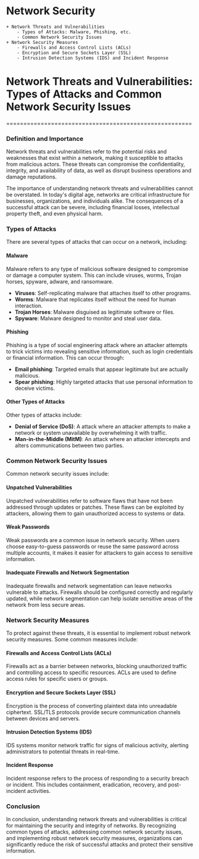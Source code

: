 # Network Security
	+ Network Threats and Vulnerabilities
		- Types of Attacks: Malware, Phishing, etc.
		- Common Network Security Issues
	+ Network Security Measures
		- Firewalls and Access Control Lists (ACLs)
		- Encryption and Secure Sockets Layer (SSL)
		- Intrusion Detection Systems (IDS) and Incident Response

# Network Threats and Vulnerabilities: Types of Attacks and Common Network Security Issues
======================================================

### Definition and Importance

Network threats and vulnerabilities refer to the potential risks and weaknesses that exist within a network, making it susceptible to attacks from malicious actors. These threats can compromise the confidentiality, integrity, and availability of data, as well as disrupt business operations and damage reputations.

The importance of understanding network threats and vulnerabilities cannot be overstated. In today's digital age, networks are critical infrastructure for businesses, organizations, and individuals alike. The consequences of a successful attack can be severe, including financial losses, intellectual property theft, and even physical harm.

### Types of Attacks

There are several types of attacks that can occur on a network, including:

#### Malware

Malware refers to any type of malicious software designed to compromise or damage a computer system. This can include viruses, worms, Trojan horses, spyware, adware, and ransomware.

* **Viruses**: Self-replicating malware that attaches itself to other programs.
* **Worms**: Malware that replicates itself without the need for human interaction.
* **Trojan Horses**: Malware disguised as legitimate software or files.
* **Spyware**: Malware designed to monitor and steal user data.

#### Phishing

Phishing is a type of social engineering attack where an attacker attempts to trick victims into revealing sensitive information, such as login credentials or financial information. This can occur through:

* **Email phishing**: Targeted emails that appear legitimate but are actually malicious.
* **Spear phishing**: Highly targeted attacks that use personal information to deceive victims.

#### Other Types of Attacks

Other types of attacks include:

* **Denial of Service (DoS)**: A attack where an attacker attempts to make a network or system unavailable by overwhelming it with traffic.
* **Man-in-the-Middle (MitM)**: An attack where an attacker intercepts and alters communications between two parties.

### Common Network Security Issues

Common network security issues include:

#### Unpatched Vulnerabilities

Unpatched vulnerabilities refer to software flaws that have not been addressed through updates or patches. These flaws can be exploited by attackers, allowing them to gain unauthorized access to systems or data.

#### Weak Passwords

Weak passwords are a common issue in network security. When users choose easy-to-guess passwords or reuse the same password across multiple accounts, it makes it easier for attackers to gain access to sensitive information.

#### Inadequate Firewalls and Network Segmentation

Inadequate firewalls and network segmentation can leave networks vulnerable to attacks. Firewalls should be configured correctly and regularly updated, while network segmentation can help isolate sensitive areas of the network from less secure areas.

### Network Security Measures

To protect against these threats, it is essential to implement robust network security measures. Some common measures include:

#### Firewalls and Access Control Lists (ACLs)

Firewalls act as a barrier between networks, blocking unauthorized traffic and controlling access to specific resources. ACLs are used to define access rules for specific users or groups.

#### Encryption and Secure Sockets Layer (SSL)

Encryption is the process of converting plaintext data into unreadable ciphertext. SSL/TLS protocols provide secure communication channels between devices and servers.

#### Intrusion Detection Systems (IDS)

IDS systems monitor network traffic for signs of malicious activity, alerting administrators to potential threats in real-time.

#### Incident Response

Incident response refers to the process of responding to a security breach or incident. This includes containment, eradication, recovery, and post-incident activities.

### Conclusion

In conclusion, understanding network threats and vulnerabilities is critical for maintaining the security and integrity of networks. By recognizing common types of attacks, addressing common network security issues, and implementing robust network security measures, organizations can significantly reduce the risk of successful attacks and protect their sensitive information.
